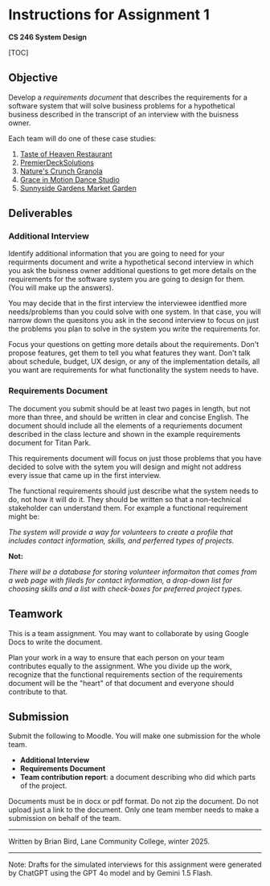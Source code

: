 # Instructions for Assignment 1

**CS 246 System Design**

[TOC]

## Objective

Develop a *requirements document* that describes the requirements for a software system that will solve business problems for a hypothetical business described in the transcript of an interview with the buisness owner.

Each team will do one of these case studies:

1. [Taste of Heaven Restaurant](CaseStudy1-TasteOfHeavenRestaurant.html)
2. [PremierDeckSolutions](CaseStudy2-PremierDeckSolutions.html)
3. [Nature's Crunch Granola](CaseStudy3-NaturesCrunch.html)
4. [Grace in Motion Dance Studio](CaseStudy4-GraceInMotionDanceStudio.html)
5. [Sunnyside Gardens Market Garden](CaseStudy5-SunnysideGardensMarketGarden.html)

## Deliverables

### Additional Interview

Identify additional information that you are going to need for your requirments document and write a hypothetical second interview in which you ask the buisness owner additional questions to get more details on the requirements for the software system you are going to design for them. (You will make up the answers).

You may decide that in the first interview the interviewee identfied more needs/problems than you could solve with one system. In that case, you will narrow down the quesitons you ask in the second interview to focus on just the problems you plan to solve in the system you write the requirements for.

Focus your questions on getting more details about the requirements. Don't propose features, get them to tell you what features they want. Don't talk about schedule, budget, UX design, or any of the implementation details, all you want are requirements for what functionality the system needs to have.

### Requirements Document

The document you submit should be at least two pages in length, but not more than three, and should be written in clear and concise English. The document should include all the elements of a requriements document described in the class lecture and shown in the example requirements document for Titan Park. 

This requirements document will focus on just those problems that you have decided to solve with the sytem you will design and might not address every issue that came up in the first interview.

The functional requirements should just describe what the system needs to do, not how it will do it. They should be written so that a non-technical stakeholder can understand them. For example a functional requirement might be:

*The system will provide a way for volunteers to create a profile that includes contact information, skills, and perferred types of projects.*

**Not:**

*There will be a database for storing volunteer informaiton that comes from a web page with fileds for contact information, a drop-down list for choosing skills and a list with check-boxes for preferred project types.*

## Teamwork

This is a team assignment. You may want to collaborate by using Google Docs to write the document.

Plan your work in a way to ensure that each person on your team contributes equally to the assignment. Whe you divide up the work, recognize that the functional requirements section of the requirements document will be the "heart" of that document and everyone should contribute to that.

## Submission

Submit the following to Moodle. You will make one submission for the whole team.

- **Additional Interview**
- **Requirements Document**
- **Team contribution report**: a document describing who did which parts of the project. 

Documents must be in docx or pdf format. Do not zip the document. Do not upload just a link to the document. Only one team member needs to make a submission on behalf of the team.

------

Written by Brian Bird, Lane Community College, winter <time>2025</time>.

------

Note: Drafts for the simulated interviews for this assignment were generated by ChatGPT using the GPT 4o model and by Gemini 1.5 Flash.
